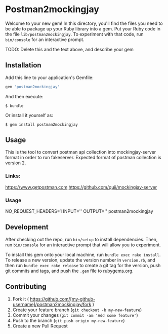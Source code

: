 # Postman2mockingjay

Welcome to your new gem! In this directory, you'll find the files you need to be able to package up your Ruby library into a gem. Put your Ruby code in the file `lib/postman2mockingjay`. To experiment with that code, run `bin/console` for an interactive prompt.

TODO: Delete this and the text above, and describe your gem

## Installation

Add this line to your application's Gemfile:

```ruby
gem 'postman2mockingjay'
```

And then execute:

    $ bundle

Or install it yourself as:

    $ gem install postman2mockingjay

## Usage

This is the tool to convert postman api collection into mockingjay-server format in order to run fakeserver.
Expected format of postman collection is version 2.

### Links:
https://www.getpostman.com
https://github.com/quii/mockingjay-server

### Usage

NO_REQUEST_HEADERS=1 INPUT='' OUTPUT='' postman2mockingjay

## Development

After checking out the repo, run `bin/setup` to install dependencies. Then, run `bin/console` for an interactive prompt that will allow you to experiment.

To install this gem onto your local machine, run `bundle exec rake install`. To release a new version, update the version number in `version.rb`, and then run `bundle exec rake release` to create a git tag for the version, push git commits and tags, and push the `.gem` file to [rubygems.org](https://rubygems.org).

## Contributing

1. Fork it ( https://github.com/[my-github-username]/postman2mockingjay/fork )
2. Create your feature branch (`git checkout -b my-new-feature`)
3. Commit your changes (`git commit -am 'Add some feature'`)
4. Push to the branch (`git push origin my-new-feature`)
5. Create a new Pull Request
